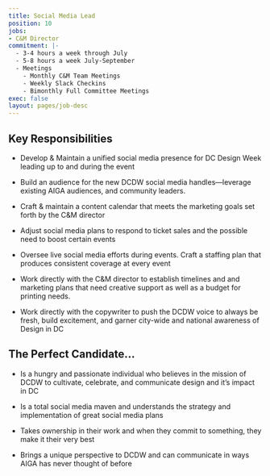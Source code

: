 ```yaml
---
title: Social Media Lead
position: 10
jobs:
- C&M Director
commitment: |-
  - 3-4 hours a week through July
  - 5-8 hours a week July-September
  - Meetings
    - Monthly C&M Team Meetings
    - Weekly Slack Checkins
    - Bimonthly Full Committee Meetings
exec: false
layout: pages/job-desc
---
```


## Key Responsibilities

* Develop & Maintain a unified social media presence for DC Design Week leading up to and during the event

* Build an audience for the new DCDW social media handles—leverage existing AIGA audiences, and community leaders.

* Craft & maintain a content calendar that meets the marketing goals set forth by the C&M director

* Adjust social media plans to respond to ticket sales and the possible need to boost certain events

* Oversee live social media efforts during events. Craft a staffing plan that produces consistent coverage at every event

* Work directly with the C&M director to establish timelines and and marketing plans that need creative support as well as a budget for printing needs.

* Work directly with the copywriter to push the DCDW voice to always be fresh, build excitement, and garner city-wide and national awareness of Design in DC

## The Perfect Candidate…

* Is a hungry and passionate individual who believes in the mission of DCDW to cultivate, celebrate, and communicate design and it’s impact in DC

* Is a total social media maven and understands the strategy and implementation of great social media plans

* Takes ownership in their work and when they commit to something, they make it their very best

* Brings a unique perspective to DCDW and can communicate in ways AIGA has never thought of before